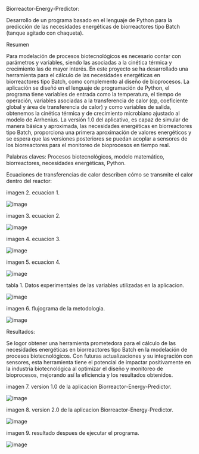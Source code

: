 Biorreactor-Energy-Predictor:

Desarrollo de un programa basado en el lenguaje de Python para la predicción de las necesidades energéticas de biorreactores tipo Batch (tanque agitado con chaqueta).


Resumen


Para modelación de procesos biotecnológicos es necesario contar con parámetros y variables, siendo las asociadas a la cinética térmica y crecimiento las de mayor interés. En este proyecto se ha desarrollado una herramienta para el cálculo de las necesidades energéticas en biorreactores tipo Batch, como complemento al diseño de bioprocesos. La aplicación se diseñó en el lenguaje de programación de Python, el programa tiene variables de entrada como la temperatura, el tiempo de operación, variables asociadas a la transferencia de calor (cp, coeficiente global y área de transferencia de calor) y como variables de salida, obtenemos la cinética térmica y de crecimiento microbiano ajustado al modelo de Arrhenius.  La versión 1.0 del aplicativo, es capaz de simular de manera básica y aproximada, las necesidades energéticas en biorreactores tipo Batch, proporciona una primera aproximación de valores energéticos y se espera que las versiones posteriores se puedan acoplar a sensores de los biorreactores para el monitoreo de bioprocesos en tiempo real.

Palabras claves: Procesos biotecnológicos, modelo matemático, biorreactores, necesidades energéticas, Python.

Ecuaciones de transferencias de calor describen cómo se transmite el calor dentro del reactor:

imagen 2. ecuacion 1.

![image](https://github.com/EnergyBiorreactor/BEP/assets/137831522/2b0cd8ff-b866-4304-9f9c-3aeeffe1daaf)

imagen 3. ecuacion 2.

![image](https://github.com/EnergyBiorreactor/BEP/assets/137831522/d8869449-7c74-4418-ac04-797ba69d3a8b)

imagen 4. ecuacion 3.

![image](https://github.com/EnergyBiorreactor/BEP/assets/137831522/13666d57-43cc-40ce-b07f-30621673133d)

imagen 5. ecuacion 4.

![image](https://github.com/EnergyBiorreactor/BEP/assets/137831522/23f776b9-1e79-4184-a084-fc01e44111d2)

tabla 1. Datos experimentales de las variables utilizadas en la aplicacion.

![image](https://github.com/EnergyBiorreactor/BEP/assets/137831522/f4849477-fba0-49c8-87b9-f5a7a59cb8e9)

imagen 6. flujograma de la metodologia.

![image](https://github.com/EnergyBiorreactor/BEP/assets/137831522/0b7665f5-108c-4ba5-b001-7c299e6147c5)

Resultados:

Se logor obtener una herramienta prometedora para el cálculo de las necesidades energéticas en biorreactores tipo Batch en la modelación de procesos biotecnológicos. Con futuras actualizaciones y su integración con sensores, esta herramienta tiene el potencial de impactar positivamente en la industria biotecnológica al optimizar el diseño y monitoreo de bioprocesos, mejorando así la eficiencia y los resultados obtenidos.

imagen 7. version 1.0 de la aplicacion Biorreactor-Energy-Predictor.

![image](https://github.com/EnergyBiorreactor/BEP/assets/137831522/4f554a36-64c5-4eb6-8bda-ee3351ab8aaa)

imagen 8. version 2.0 de la aplicacion Biorreactor-Energy-Predictor.

![image](https://github.com/EnergyBiorreactor/BEP/assets/137831522/2a986545-2979-4fe3-bdfe-8bddb2b6e87d)

imagen 9. resultado despues de ejecutar el programa.

![image](https://github.com/EnergyBiorreactor/BEP/assets/137831522/f63b3f3f-fb80-4b8b-b0ba-be73a0b514a1)




